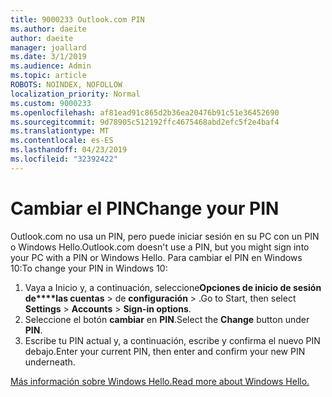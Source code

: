 ```yaml
---
title: 9000233 Outlook.com PIN
ms.author: daeite
author: daeite
manager: joallard
ms.date: 3/1/2019
ms.audience: Admin
ms.topic: article
ROBOTS: NOINDEX, NOFOLLOW
localization_priority: Normal
ms.custom: 9000233
ms.openlocfilehash: af81ead91c865d2b36ea20476b91c51e36452690
ms.sourcegitcommit: 9d78905c512192ffc4675468abd2efc5f2e4baf4
ms.translationtype: MT
ms.contentlocale: es-ES
ms.lasthandoff: 04/23/2019
ms.locfileid: "32392422"
---
```

# <a name="change-your-pin"></a><span data-ttu-id="4d495-102">Cambiar el PIN</span><span class="sxs-lookup"><span data-stu-id="4d495-102">Change your PIN</span></span>

<span data-ttu-id="4d495-103">Outlook.com no usa un PIN, pero puede iniciar sesión en su PC con un PIN o Windows Hello.</span><span class="sxs-lookup"><span data-stu-id="4d495-103">Outlook.com doesn't use a PIN, but you might sign into your PC with a PIN or Windows Hello.</span></span> <span data-ttu-id="4d495-104">Para cambiar el PIN en Windows 10:</span><span class="sxs-lookup"><span data-stu-id="4d495-104">To change your PIN in Windows 10:</span></span>

1. <span data-ttu-id="4d495-105">Vaya a Inicio y, a continuación, seleccione**Opciones de inicio de sesión de\*\*\*\*las cuentas** > de **configuración** > .</span><span class="sxs-lookup"><span data-stu-id="4d495-105">Go to Start, then select **Settings** > **Accounts** > **Sign-in options**.</span></span>
2. <span data-ttu-id="4d495-106">Seleccione el botón **cambiar** en **PIN**.</span><span class="sxs-lookup"><span data-stu-id="4d495-106">Select the **Change** button under **PIN**.</span></span>
3. <span data-ttu-id="4d495-107">Escribe tu PIN actual y, a continuación, escribe y confirma el nuevo PIN debajo.</span><span class="sxs-lookup"><span data-stu-id="4d495-107">Enter your current PIN, then enter and confirm your new PIN underneath.</span></span>

[<span data-ttu-id="4d495-108">Más información sobre Windows Hello.</span><span class="sxs-lookup"><span data-stu-id="4d495-108">Read more about Windows Hello.</span></span>](https://support.microsoft.com/help/17215/)